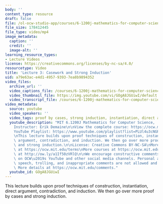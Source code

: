 ```yaml
---
body: ''
content_type: resource
draft: false
file: /ol-ocw-studio-app/courses/6-1200j-mathematics-for-computer-science-spring-2024/61200-sp24-lecture03-2024feb20_v4_360p_16_9.mp4
file_size: 178412445
file_type: video/mp4
image_metadata:
  caption: ''
  credit: ''
  image-alt: ''
learning_resource_types:
- Lecture Videos
license: https://creativecommons.org/licenses/by-nc-sa/4.0/
resourcetype: Video
title: 'Lecture 3: Casework and Strong Induction'
uid: a79e63ac-e4d1-4957-9393-7ea8b9894352
video_files:
  archive_url: ''
  video_captions_file: /courses/6-1200j-mathematics-for-computer-science-spring-2024/61200-sp24-lecture03-2024feb20_v4_captions.vtt
  video_thumbnail_file: https://img.youtube.com/vi/GOgA8JGUiwI/default.jpg
  video_transcript_file: /courses/6-1200j-mathematics-for-computer-science-spring-2024/61200-sp24-lecture03-2024feb20_v4_transcript.pdf
video_metadata:
  source: youtube
  video_speakers: ''
  video_tags: proof by cases, strong induction, instantiation, direct argument
  youtube_description: "MIT 6.1200J Mathematics for Computer Science,  Spring 2024\n\
    Instructor: Erik Demaine\n\nView the complete course: https://ocw.mit.edu/courses/6-1200j-mathematics-for-computer-science-spring-2024/\n\
    YouTube Playlist: https://www.youtube.com/playlist?list=PLUl4u3cNGP61VNvICqk2HXJTonnKgAc9d\n\
    \nThis lecture builds upon proof techniques of construction, instantiation, direct\
    \ argument, contradiction, and induction. We then go over more proof by cases\
    \ and strong induction.\n\nLicense: Creative Commons BY-NC-SA\nMore information\
    \ at https://ocw.mit.edu/terms\nMore courses at https://ocw.mit.edu\nSupport OCW\
    \ at http://ow.ly/a1If50zVRlQ\n\nWe encourage constructive comments and discussion\
    \ on OCW\u2019s YouTube and other social media channels. Personal attacks, hate\
    \ speech, trolling, and inappropriate comments are not allowed and may be removed.\
    \ More details at https://ocw.mit.edu/comments."
  youtube_id: GOgA8JGUiwI
---
```

This lecture builds upon proof techniques of construction, instantiation, direct argument, contradiction, and induction. We then go over more proof by cases and strong induction.